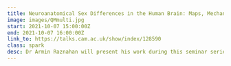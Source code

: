 ```yaml
---
title: Neuroanatomical Sex Differences in the Human Brain: Maps, Mechanisms and Meanings
image: images/QMmulti.jpg
start: 2021-10-07 15:00:00Z
end: 2021-10-07 16:00:00Z
link_to: https://talks.cam.ac.uk/show/index/128590
class: spark
desc: Dr Armin Raznahan will present his work during this seminar series on brain networks and other complex systems. The series aims to bring together researchers from a range of fields, including systems neuroscience, psychiatry, genomics, computer science, machine learning and physics.
---
```

